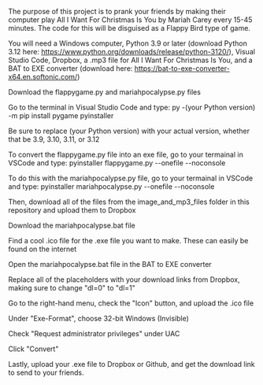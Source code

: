 The purpose of this project is to prank your friends by making their computer play All I Want For Christmas Is You by Mariah Carey every 15-45 minutes. The code for this will be disguised as a Flappy Bird type of game.

You will need a Windows computer, Python 3.9 or later (download Python 3.12 here: https://www.python.org/downloads/release/python-3120/), Visual Studio Code, Dropbox, a .mp3 file for All I Want For Christmas Is You, and a BAT to EXE converter (download here: https://bat-to-exe-converter-x64.en.softonic.com/)

Download the flappygame.py and mariahpocalypse.py files

Go to the terminal in Visual Studio Code and type: py -(your Python version) -m pip install pygame pyinstaller

Be sure to replace (your Python version) with your actual version, whether that be 3.9, 3.10, 3.11, or 3.12

To convert the flappygame.py file into an exe file, go to your termainal in VSCode and type: pyinstaller flappygame.py --onefile --noconsole

To do this with the mariahpocalypse.py file, go to your termainal in VSCode and type: pyinstaller mariahpocalypse.py --onefile --noconsole

Then, download all of the files from the image_and_mp3_files folder in this repository and upload them to Dropbox

Download the mariahpocalypse.bat file

Find a cool .ico file for the .exe file you want to make. These can easily be found on the internet

Open the mariahpocalypse.bat file in the BAT to EXE converter

Replace all of the placeholders with your download links from Dropbox, making sure to change "dl=0" to "dl=1"

Go to the right-hand menu, check the "Icon" button, and upload the .ico file

Under "Exe-Format", choose 32-bit Windows (Invisible)

Check "Request administrator privileges" under UAC

Click "Convert"

Lastly, upload your .exe file to Dropbox or Github, and get the download link to send to your friends.
